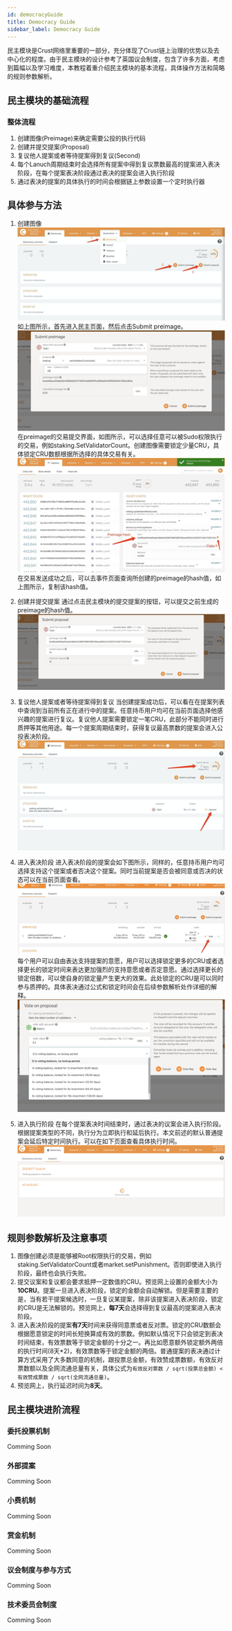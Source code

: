 ```yaml
---
id: democracyGuide
title: Democracy Guide
sidebar_label: Democracy Guide
---
```


民主模块是Crust网络里重要的一部分，充分体现了Crust链上治理的优势以及去中心化的程度。由于民主模块的设计参考了英国议会制度，包含了许多方面，考虑到篇幅以及学习难度，本教程着重介绍民主模块的基本流程，具体操作方法和简略的规则参数解析。

## 民主模块的基础流程

### 整体流程
1. 创建图像(Preimage)来确定需要公投的执行代码
2. 创建并提交提案(Proposal)
3. 复议他人提案或者等待提案得到复议(Second)
4. 每个Lanuch周期结束时会选择所有提案中得到复议票数最高的提案进入表决阶段，在每个提案表决阶段通过表决的提案会进入执行阶段
5. 通过表决的提案的具体执行的时间会根据链上参数设置一个定时执行器

## 具体参与方法
1. 创建图像
![democracy_entry_page](assets/democracy/democracy_entry_page.jpeg)
如上图所示，首先进入民主页面，然后点击Submit preimage。
![submit_preimage](assets/democracy/submit_preimage.png)
在preimage的交易提交界面，如图所示，可以选择任意可以被Sudo权限执行的交易，例如staking.SetValidatorCount。创建图像需要锁定少量CRU，具体锁定CRU数额根据所选择的具体交易有关。
![check_preimage_hash](assets/democracy/check_preimage_hash.jpeg)
在交易发送成功之后，可以去事件页面查询所创建的preimage的hash值，如上图所示，复制该hash值。

2. 创建并提交提案
通过点击民主模块的提交提案的按钮，可以提交之前生成的preimage的hash值。
![submit_proposal](assets/democracy/submit_proposal.png)

3. 复议他人提案或者等待提案得到复议
当创建提案成功后，可以看在在提案列表中查询到当前所有正在进行中的提案。任意持币用户均可在当前页面选择他感兴趣的提案进行复议。复议他人提案需要锁定一笔CRU，此部分不能同时进行质押等其他用途。每一个提案周期结束时，获得复议最高票数的提案会进入公投表决阶段。
![second_proposal](assets/democracy/second_proposal.png)

4. 进入表决阶段
进入表决阶段的提案会如下图所示，同样的，任意持币用户均可选择支持这个提案或者否决这个提案。同时当前提案是否会被同意或否决的状态可以在当前页面查看。
![voting_button](assets/democracy/voting_button.jpeg)
每个用户可以自由表达支持提案的意愿，用户可以选择锁定更多的CRU或者选择更长的锁定时间来表达更加强烈的支持意愿或者否定意愿。通过选择更长的锁定倍数，可以使自身的锁定量产生更大的效果。此处锁定的CRU是可以同时参与质押的。具体表决通过公式和锁定时间会在后续参数解析处作详细的解释。
![voting_detail](assets/democracy/voting_detail.png)

5. 进入执行阶段
在每个提案表决时间结束时，通过表决的议案会进入执行阶段。根据提案类型的不同，执行分为立即执行和延后执行。本文前述的默认普通提案会延后特定时间执行。可以在如下页面查看具体执行时间。
![scheduled](assets/democracy/scheduled.png)

## 规则参数解析及注意事项

1. 图像创建必须是能够被Root权限执行的交易，例如staking.SetValidatorCount或者market.setPunishment。否则即使进入执行阶段，最终也会执行失败。
2. 提交议案和复议都会要求抵押一定数值的CRU。预览网上设置的金额大小为**10CRU**。提案一旦进入表决阶段，锁定的金额会自动解锁。但是需要主要的是，当有若干提案候选时，一旦复议某提案，除非该提案进入表决阶段，锁定的CRU是无法解锁的。预览网上，**每7天**会选择得到复议最高的提案进入表决阶段。
3. 进入表决阶段的提案**有7天**时间来获得同意票或者反对票。锁定的CRU数额会根据愿意锁定的时间长短换算成有效的票数。例如默认情况下只会锁定到表决时间结束，有效票数等于锁定金额的十分之一。再比如愿意额外锁定额外两倍的执行时间(8天*2)，有效票数等于锁定金额的两倍。普通提案的表决通过计算方式采用了大多数同意的机制，跟投票总金额，有效赞成票数额，有效反对票数额以及全网流通总量有关，具体公式为```有效反对票数 / sqrt(投票总金额) < 有效赞成票数 / sqrt(全网流通总量)```。
4. 预览网上，执行延迟时间为**8天**。

## 民主模块进阶流程
### 委托投票机制
Comming Soon
### 外部提案
Comming Soon

### 小费机制
Comming Soon

### 赏金机制
Comming Soon

### 议会制度与参与方式
Comming Soon

### 技术委员会制度
Comming Soon